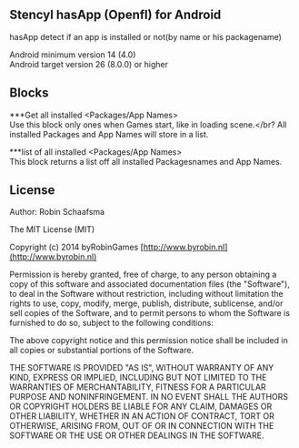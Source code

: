 ## Stencyl hasApp (Openfl) for Android

hasApp detect if an app is installed or not(by name or his packagename)

Android minimum version 14 (4.0)</br>
Android target version 26 (8.0.0) or higher

## Blocks

***Get all installed <Packages/App Names></br>
Use this block only ones when Games start, like in loading scene.</br?
All installed Packages and App Names will store in a list.

***list of all installed <Packages/App Names></br>
This block returns a list off all installed Packagesnames and App Names.


## License

Author: Robin Schaafsma

The MIT License (MIT)

Copyright (c) 2014 byRobinGames [http://www.byrobin.nl](http://www.byrobin.nl)

Permission is hereby granted, free of charge, to any person obtaining a copy of this software and associated documentation files (the "Software"), to deal in the Software without restriction, including without limitation the rights to use, copy, modify, merge, publish, distribute, sublicense, and/or sell copies of the Software, and to permit persons to whom the Software is furnished to do so, subject to the following conditions:

The above copyright notice and this permission notice shall be included in all copies or substantial portions of the Software.

THE SOFTWARE IS PROVIDED "AS IS", WITHOUT WARRANTY OF ANY KIND, EXPRESS OR IMPLIED, INCLUDING BUT NOT LIMITED TO THE WARRANTIES OF MERCHANTABILITY, FITNESS FOR A PARTICULAR PURPOSE AND NONINFRINGEMENT. IN NO EVENT SHALL THE AUTHORS OR COPYRIGHT HOLDERS BE LIABLE FOR ANY CLAIM, DAMAGES OR OTHER LIABILITY, WHETHER IN AN ACTION OF CONTRACT, TORT OR OTHERWISE, ARISING FROM, OUT OF OR IN CONNECTION WITH THE SOFTWARE OR THE USE OR OTHER DEALINGS IN THE SOFTWARE.
